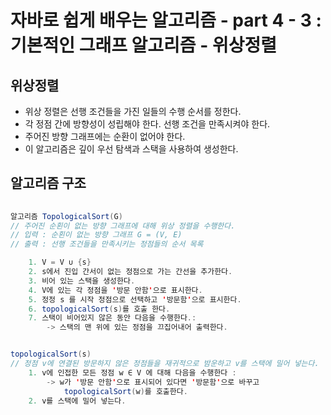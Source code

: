 # 자바로 쉽게 배우는 알고리즘 - part 4 - 3 : 기본적인 그래프 알고리즘 - 위상정렬
## 위상정렬
- 위상 정렬은 선행 조건들을 가진 일들의 수행 순서를 정한다.
- 각 정점 간에 방향성이 성립해야 한다. 선행 조건을 만족시켜야 한다.
- 주어진 방향 그래프에는 순환이 없어야 한다.
- 이 알고리즘은 깊이 우선 탐색과 스택을 사용하여 생성한다.

## 알고리즘 구조

```java
 
알고리즘 TopologicalSort(G)
// 주어진 순횐이 없는 방향 그래프에 대해 위상 정렬을 수행한다.
// 입력 : 순횐이 없는 방향 그래프 G = (V, E)
// 출력 : 선행 조건들을 만족시키는 정점들의 순서 목록

    1. V = V ∪ {s}
    2. s에서 진입 간서이 없는 정점으로 가는 간선을 추가한다.
    3. 비어 있는 스택을 생성한다.
    4. V에 있는 각 정점을 '방문 안함'으로 표시한다.
    5. 정정 s 를 시작 정점으로 선택하고 '방문함'으로 표시한다.
    6. topologicalSort(s)를 호출 한다.
    7. 스택이 비어있지 않은 동안 다음을 수행한다.:
        -> 스택의 맨 위에 있는 정점을 끄집어내어 출력한다.


topologicalSort(s)
// 정점 v에 연결된 방문하지 않은 정점들을 재귀적으로 밤운하고 v를 스택에 밀어 넣는다.
    1. v에 인접한 모든 정점 w ∈ V 에 대해 다음을 수행한다 :
        -> w가 '방문 안함'으로 표시되어 있다면 '방문함'으로 바꾸고 
            topologicalSort(w)를 호출한다.
    2. v를 스택에 밀어 넣는다.

```
